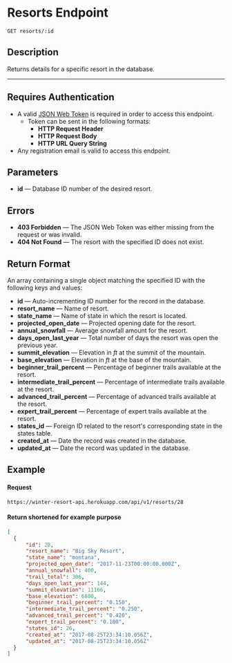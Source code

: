 # Resorts Endpoint

```
GET resorts/:id
```

## Description
Returns details for a specific resort in the database.

---

## Requires Authentication
- A valid [JSON Web Token](https://jwt.io/) is required in order to access this endpoint.
  - Token can be sent in the following formats:
    - **HTTP Request Header**
    - **HTTP Request Body**
    - **HTTP URL Query String**
- Any registration email is valid to access this endpoint.

## Parameters
- **id** — Database ID number of the desired resort.

## Errors
- **403 Forbidden** — The JSON Web Token was either missing from the request or was invalid.
- **404 Not Found** — The resort with the specified ID does not exist.

## Return Format
An array containing a single object matching the specified ID with the following keys and values:

- **id** — Auto-incrementing ID number for the record in the database.
- **resort_name** — Name of resort.
- **state_name** — Name of state in which the resort is located.
- **projected_open_date** — Projected opening date for the resort.
- **annual_snowfall** — Average snowfall amount for the resort.
- **days_open_last_year** — Total number of days the resort was open the previous year.
- **summit_elevation** — Elevation in _ft_ at the summit of the mountain.
- **base_elevation** — Elevation in _ft_ at the base of the mountain.
- **beginner_trail_percent** — Percentage of beginner trails available at the resort.
- **intermediate_trail_percent** — Percentage of intermediate trails available at the resort.
- **advanced_trail_percent** — Percentage of advanced trails available at the resort.
- **expert_trail_percent** — Percentage of expert trails available at the resort.
- **states_id** — Foreign ID related to the resort's corresponding state in the states table.
- **created_at** — Date the record was created in the database.
- **updated_at** — Date the record was updated in the database.

## Example

#### Request
```
https://winter-resort-api.herokuapp.com/api/v1/resorts/28
```

#### Return shortened for example purpose
```json
[
  {
      "id": 28,
      "resort_name": "Big Sky Resort",
      "state_name": "montana",
      "projected_open_date": "2017-11-23T00:00:00.000Z",
      "annual_snowfall": 400,
      "trail_total": 306,
      "days_open_last_year": 144,
      "summit_elevation": 11166,
      "base_elevation": 6800,
      "beginner_trail_percent": "0.150",
      "intermediate_trail_percent": "0.250",
      "advanced_trail_percent": "0.420",
      "expert_trail_percent": "0.180",
      "states_id": 26,
      "created_at": "2017-08-25T23:34:10.056Z",
      "updated_at": "2017-08-25T23:34:10.056Z"
  }
]
```
